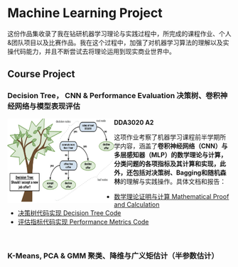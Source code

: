 # Machine Learning Project

这份作品集收录了我在钻研机器学习理论与实践过程中，所完成的课程作业、个人&团队项目以及比赛作品。我在这个过程中，加强了对机器学习算法的理解以及实操代码能力，并且不断尝试去将理论运用到现实商业世界中。

## Course Project

### Decision Tree， CNN & Performance Evaluation 决策树、卷积神经网络与模型表现评估
<img align="left" width="240" height="190" src="https://raw.githubusercontent.com/Zyinqi/Image-Base/refs/heads/main/Decision%20Tree.png"> **DDA3020 A2**   

这项作业考察了机器学习课程前半学期所学内容，涵盖了**卷积神经网络（CNN）与多层感知器（MLP）**的数学理论与计算，**分类问题的各项指标**及其计算和实现，此外，还包括对**决策树、Bagging和随机森林**的理解与实践操作。具体文档和报告：


- [数学理论证明与计算 Mathematical Proof and Calculation](https://github.com/Zyinqi/Machine-Learning-Project/blob/main/A2/Writing%20Part.pdf)
- [决策树代码实现 Decision Tree Code](https://github.com/Zyinqi/Machine-Learning-Project/blob/main/A2/Coding%20Q1%20-%20Decision%20Tree.ipynb)
- [评估指标代码实现 Performance Metrics Code](https://github.com/Zyinqi/Machine-Learning-Project/blob/main/A2/Coding%20Q2%20-%20Performance%20Evaluation/Q2.ipynb)

<br />

### K-Means, PCA & GMM 聚类、降维与广义矩估计（半参数估计）
